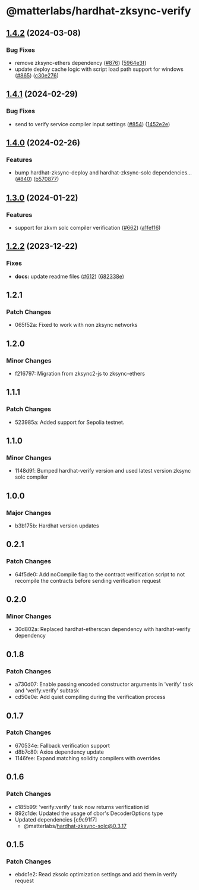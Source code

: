 # @matterlabs/hardhat-zksync-verify

## [1.4.2](https://github.com/matter-labs/hardhat-zksync/compare/@matterlabs/hardhat-zksync-verify-v1.4.1...@matterlabs/hardhat-zksync-verify-v1.4.2) (2024-03-08)


### Bug Fixes

* remove zksync-ethers dependency ([#876](https://github.com/matter-labs/hardhat-zksync/issues/876)) ([5964e3f](https://github.com/matter-labs/hardhat-zksync/commit/5964e3f35550bb14ddb50ca019e60d4b24d636d5))
* update deploy cache logic with script load path support for windows ([#865](https://github.com/matter-labs/hardhat-zksync/issues/865)) ([c30e276](https://github.com/matter-labs/hardhat-zksync/commit/c30e276903e97b12283bb742659e513bdb9dafe6))

## [1.4.1](https://github.com/matter-labs/hardhat-zksync/compare/@matterlabs/hardhat-zksync-verify-v1.4.0...@matterlabs/hardhat-zksync-verify-v1.4.1) (2024-02-29)


### Bug Fixes

* send to verify service compiler input settings ([#854](https://github.com/matter-labs/hardhat-zksync/issues/854)) ([1452e2e](https://github.com/matter-labs/hardhat-zksync/commit/1452e2e8db22d399a9142c07ea38ca7ce5fea697))

## [1.4.0](https://github.com/matter-labs/hardhat-zksync/compare/@matterlabs/hardhat-zksync-verify-v1.3.0...@matterlabs/hardhat-zksync-verify-v1.4.0) (2024-02-26)


### Features

* bump hardhat-zksync-deploy and hardhat-zksync-solc dependencies… ([#840](https://github.com/matter-labs/hardhat-zksync/issues/840)) ([b570877](https://github.com/matter-labs/hardhat-zksync/commit/b570877c78c74f3c88c7e62498e5f477d4ada616))

## [1.3.0](https://github.com/matter-labs/hardhat-zksync/compare/@matterlabs/hardhat-zksync-verify-v1.2.2...@matterlabs/hardhat-zksync-verify-v1.3.0) (2024-01-22)


### Features

* support for zkvm solc compiler verification ([#662](https://github.com/matter-labs/hardhat-zksync/issues/662)) ([a1fef16](https://github.com/matter-labs/hardhat-zksync/commit/a1fef1662ae5d9687d48bfa0e076cf3313e222df))

## [1.2.2](https://github.com/matter-labs/hardhat-zksync/compare/@matterlabs/hardhat-zksync-verify@1.2.1...@matterlabs/hardhat-zksync-verify-v1.2.2) (2023-12-22)


### Fixes

* **docs:** update readme files ([#612](https://github.com/matter-labs/hardhat-zksync/issues/612)) ([682338e](https://github.com/matter-labs/hardhat-zksync/commit/682338e60f52021206325ff6eeec2c394a118642))

## 1.2.1

### Patch Changes

- 065f52a: Fixed to work with non zksync networks

## 1.2.0

### Minor Changes

- f216797: Migration from zksync2-js to zksync-ethers

## 1.1.1

### Patch Changes

- 523985a: Added support for Sepolia testnet.

## 1.1.0

### Minor Changes

- 1148d9f: Bumped hardhat-verify version and used latest version zksync solc compiler

## 1.0.0

### Major Changes

- b3b175b: Hardhat version updates

## 0.2.1

### Patch Changes

- 64f5de0: Add noCompile flag to the contract verification script to not recompile the contracts before sending verification request

## 0.2.0

### Minor Changes

- 30d802a: Replaced hardhat-etherscan dependency with hardhat-verify dependency

## 0.1.8

### Patch Changes

- a730d07: Enable passing encoded constructor arguments in 'verify' task and 'verify:verify' subtask
- cd50e0e: Add quiet compiling during the verification process

## 0.1.7

### Patch Changes

- 670534e: Fallback verification support
- d8b7c80: Axios dependency update
- 1146fee: Expand matching solidity compilers with overrides

## 0.1.6

### Patch Changes

- c185b99: 'verify:verify' task now returns verification id
- 892c1de: Updated the usage of cbor's DecoderOptions type
- Updated dependencies [c9c91f7]
  - @matterlabs/hardhat-zksync-solc@0.3.17

## 0.1.5

### Patch Changes

- ebdc1e2: Read zksolc optimization settings and add them in verify request
